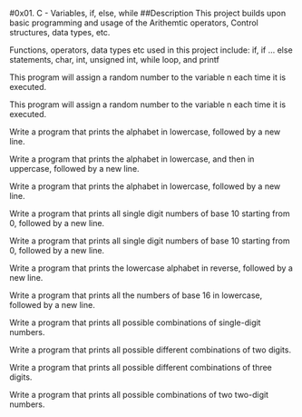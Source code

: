 #0x01. C - Variables, if, else, while ##Description This project builds upon basic programming and usage of the Arithemtic operators, Control structures, data types, etc.

Functions, operators, data types etc used in this project include: if, if ... else statements, char, int, unsigned int, while loop, and printf

This program will assign a random number to the variable n each time it is executed.

This program will assign a random number to the variable n each time it is executed.

Write a program that prints the alphabet in lowercase, followed by a new line.

Write a program that prints the alphabet in lowercase, and then in uppercase, followed by a new line.

Write a program that prints the alphabet in lowercase, followed by a new line.

Write a program that prints all single digit numbers of base 10 starting from 0, followed by a new line.

Write a program that prints all single digit numbers of base 10 starting from 0, followed by a new line.

Write a program that prints the lowercase alphabet in reverse, followed by a new line.

Write a program that prints all the numbers of base 16 in lowercase, followed by a new line.

Write a program that prints all possible combinations of single-digit numbers.

Write a program that prints all possible different combinations of two digits.

Write a program that prints all possible different combinations of three digits.

Write a program that prints all possible combinations of two two-digit numbers.


